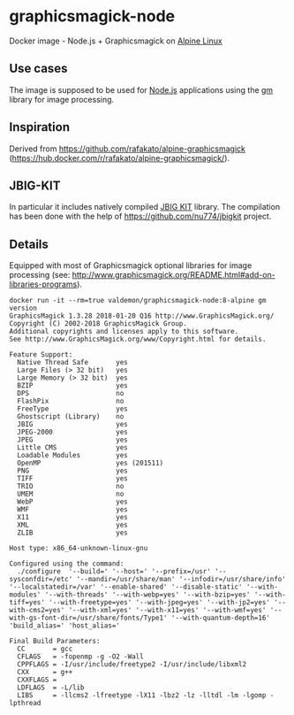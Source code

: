 # graphicsmagick-node
Docker image - Node.js + Graphicsmagick on [Alpine Linux](https://alpinelinux.org/)

## Use cases
The image is supposed to be used for [Node.js](https://nodejs.org/en/) applications using the [gm](http://aheckmann.github.io/gm/) library for image processing.

## Inspiration
Derived from https://github.com/rafakato/alpine-graphicsmagick (https://hub.docker.com/r/rafakato/alpine-graphicsmagick/).

## JBIG-KIT
In particular it includes natively compiled [JBIG KIT](https://www.cl.cam.ac.uk/~mgk25/jbigkit/) library.
The compilation has been done with the help of https://github.com/nu774/jbigkit project.

## Details
Equipped with most of Graphicsmagick optional libraries for image processing (see: http://www.graphicsmagick.org/README.html#add-on-libraries-programs).

```shell
docker run -it --rm=true valdemon/graphicsmagick-node:8-alpine gm version
GraphicsMagick 1.3.28 2018-01-20 Q16 http://www.GraphicsMagick.org/
Copyright (C) 2002-2018 GraphicsMagick Group.
Additional copyrights and licenses apply to this software.
See http://www.GraphicsMagick.org/www/Copyright.html for details.

Feature Support:
  Native Thread Safe       yes
  Large Files (> 32 bit)   yes
  Large Memory (> 32 bit)  yes
  BZIP                     yes
  DPS                      no
  FlashPix                 no
  FreeType                 yes
  Ghostscript (Library)    no
  JBIG                     yes
  JPEG-2000                yes
  JPEG                     yes
  Little CMS               yes
  Loadable Modules         yes
  OpenMP                   yes (201511)
  PNG                      yes
  TIFF                     yes
  TRIO                     no
  UMEM                     no
  WebP                     yes
  WMF                      yes
  X11                      yes
  XML                      yes
  ZLIB                     yes

Host type: x86_64-unknown-linux-gnu

Configured using the command:
  ./configure  '--build=' '--host=' '--prefix=/usr' '--sysconfdir=/etc' '--mandir=/usr/share/man' '--infodir=/usr/share/info' '--localstatedir=/var' '--enable-shared' '--disable-static' '--with-modules' '--with-threads' '--with-webp=yes' '--with-bzip=yes' '--with-tiff=yes' '--with-freetype=yes' '--with-jpeg=yes' '--with-jp2=yes' '--with-cms2=yes' '--with-xml=yes' '--with-x11=yes' '--with-wmf=yes' '--with-gs-font-dir=/usr/share/fonts/Type1' '--with-quantum-depth=16' 'build_alias=' 'host_alias='

Final Build Parameters:
  CC       = gcc
  CFLAGS   = -fopenmp -g -O2 -Wall
  CPPFLAGS = -I/usr/include/freetype2 -I/usr/include/libxml2
  CXX      = g++
  CXXFLAGS = 
  LDFLAGS  = -L/lib
  LIBS     = -llcms2 -lfreetype -lX11 -lbz2 -lz -lltdl -lm -lgomp -lpthread
```

